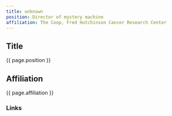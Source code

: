 ```yaml
---
title: unknown
position: Director of mystery machine
affiliation: The Coop, Fred Hutchinson Cancer Research Center
---
```

## Title
{{ page.position }}

## Affiliation

{{ page.affiliation }}

### Links

